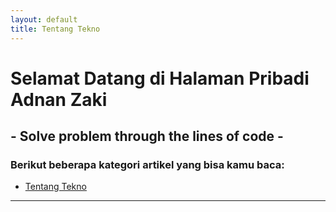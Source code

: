 ```yaml
---
layout: default
title: Tentang Tekno
---
```


# Selamat Datang di Halaman Pribadi Adnan Zaki
## - Solve problem through the lines of code -
### Berikut beberapa kategori artikel yang bisa kamu baca:
- [Tentang Tekno](https://adnzaki.github.io/tentang-tekno)
---
